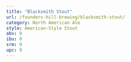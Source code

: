 ```yaml
---
title: "Blacksmith Stout"
url: /founders-hill-brewing/blacksmith-stout/
category: North American Ale
style: American-Style Stout
abv: 0
ibu: 0
srm: 0
upc: 0
---
```


